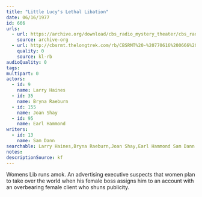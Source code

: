 ```yaml
---
title: "Little Lucy's Lethal Libation"
date: 06/16/1977
id: 666
urls: 
  - url: https://archive.org/download/cbs_radio_mystery_theater/cbs_radio_mystery_theater-0651-0700.zip/cbs_radio_mystery_theater-0651-0700%2Fcbsrmt_0666_lucys_lethal_libation.mp3
    source: archive-org
  - url: http://cbsrmt.thelongtrek.com/rb/CBSRMT%20-%20770616%200666%20Little%20Lucy%27s%20Lethal%20Libation_WLNH-FM_rb.mp3
    quality: 0
    source: kl-rb
audioQuality: 0
tags: 
multipart: 0
actors:  
  - id: 9
    name: Larry Haines  
  - id: 35
    name: Bryna Raeburn  
  - id: 155
    name: Joan Shay  
  - id: 95
    name: Earl Hammond
writers:  
  - id: 13
    name: Sam Dann
searchable: Larry Haines,Bryna Raeburn,Joan Shay,Earl Hammond Sam Dann
notes: 
descriptionSource: kf
---
```

Womens Lib runs amok. An advertising executive suspects that women plan to take over the world when his female boss assigns him to an account with an overbearing female client who shuns publicity.